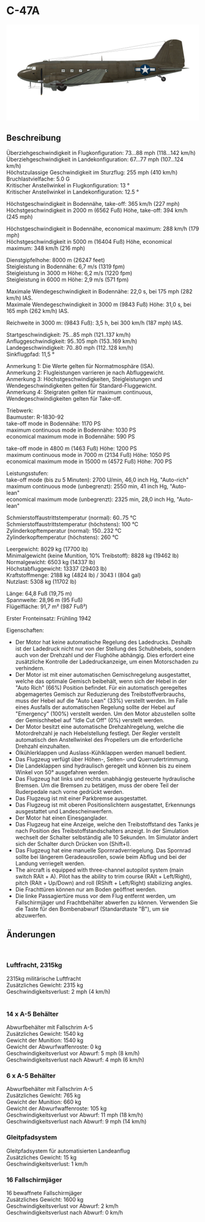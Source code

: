 # C-47A  
  
![c47a](../images/c47a.png)  
  
## Beschreibung  
  
Überziehgeschwindigkeit in Flugkonfiguration: 73...88 mph (118...142 km/h)  
Überziehgeschwindigkeit in Landekonfiguration: 67...77 mph (107...124 km/h)  
Höchstzulassige Geschwindigkeit im Sturzflug: 255 mph (410 km/h)  
Bruchlastvielfache: 5.0 G  
Kritischer Anstellwinkel in Flugkonfiguration: 13 °  
Kritischer Anstellwinkel in Landekonfiguration: 12.5 °  
  
Höchstgeschwindigkeit in Bodennähe, take-off: 365 km/h (227 mph)  
Höchstgeschwindigkeit in 2000 m (6562 Fuß) Höhe, take-off: 394 km/h (245 mph)  
  
Höchstgeschwindigkeit in Bodennähe, economical maximum: 288 km/h (179 mph)  
Höchstgeschwindigkeit in 5000 m (16404 Fuß) Höhe, economical maximum: 348 km/h (216 mph)  
  
Dienstgipfelhohe: 8000 m (26247 feet)  
Steigleistung in Bodennähe: 6,7 m/s (1319 fpm)  
Steigleistung in 3000 m Höhe: 6,2 m/s (1220 fpm)  
Steigleistung in 6000 m Höhe: 2,9 m/s (571 fpm)  
  
Maximale Wendegeschwindigkeit in Bodennähe: 22,0 s, bei 175 mph (282 km/h) IAS.  
Maximale Wendegeschwindigkeit in 3000 m (9843 Fuß) Höhe: 31,0 s, bei 165 mph (262 km/h) IAS.  
  
Reichweite in 3000 m: (9843 Fuß): 3,5 h, bei 300 km/h (187 mph) IAS.  
  
Startgeschwindigkeit: 75...85 mph (121..137 km/h)  
Anfluggeschwindigkeit: 95..105 mph (153..169 km/h)  
Landegeschwindigkeit: 70..80 mph (112..128 km/h)  
Sinkflugpfad: 11,5 °  
  
Anmerkung 1: Die Werte gelten für Normatmosphäre (ISA).  
Anmerkung 2: Flugleistungen varrieren je nach Abfluggewicht.  
Anmerkung 3: Höchstgeschwindigkeiten, Steigleistungen und Wendegeschwindigkeiten gelten für Standard-Fluggewicht.  
Anmerkung 4: Steigraten gelten für maximum continuous, Wendegeschwindigkeiten gelten für Take-off.  
  
Triebwerk:  
Baumuster: R-1830-92  
take-off mode in Bodennähe: 1170 PS  
maximum continuous mode in Bodennähe: 1030 PS  
economical maximum mode in Bodennähe: 590 PS  
  
take-off mode in 4800 m (1463 Fuß) Höhe: 1200 PS  
maximum continuous mode in 7000 m (2134 Fuß) Höhe: 1050 PS  
economical maximum mode in 15000 m (4572 Fuß) Höhe: 700 PS  
  
Leistungsstufen:  
take-off mode (bis zu 5 Minuten): 2700 U/min, 46,0 inch Hg, "Auto-rich"  
maximum continuous mode (unbegrenzt): 2550 min, 41 inch Hg, "Auto-lean"  
economical maximum mode (unbegrenzt): 2325 min, 28,0 inch Hg, "Auto-lean"  
  
Schmierstoffaustrittstemperatur (normal): 60..75 °C  
Schmierstoffaustrittstemperatur (höchstens): 100 °C  
Zylinderkopftemperatur (normal): 150..232 °C  
Zylinderkopftemperatur (höchstens): 260 °C  
  
Leergewicht: 8029 kg (17700 lb)  
Minimalgewicht (keine Munition, 10% Treibstoff): 8828 kg (19462 lb)  
Normalgewicht: 6503 kg (14337 lb)  
Höchstabfluggewicht: 13337 (29403 lb)  
Kraftstoffmenge: 2188 kg (4824 lb) / 3043 l (804 gal)  
Nutzlast: 5308 kg (11702 lb)  
  
Länge: 64,8 Fuß (19,75 m)  
Spannweite: 28,96 m (95 Fuß)  
Flügelfläche: 91,7 m² (987 Fuß²)  
  
Erster Fronteinsatz: Frühling 1942  
  
Eigenschaften:  
- Der Motor hat keine automatische Regelung des Ladedrucks. Deshalb ist der Ladedruck nicht nur von der Stellung des Schubhebels, sondern auch von der Drehzahl und der Flughöhe abhängig. Dies erfordert eine zusätzliche Kontrolle der Ladedruckanzeige, um einen Motorschaden zu verhindern.  
- Der Motor ist mit einer automatischen Gemischregelung ausgestattet, welche das optimale Gemisch beibehält, wenn sich der Hebel in der "Auto Rich" (66%) Position befindet. Für ein automatisch geregeltes abgemagertes Gemisch zur Reduzierung des Treibstoffverbrauchs, muss der Hebel auf die "Auto Lean" (33%) verstellt werden. Im Falle eines Ausfalls der automatischen Regelung sollte der Hebel auf "Emergency" (100%) verstellt werden. Um den Motor abzustellen sollte der Gemischhebel auf "Idle Cut Off" (0%) verstellt werden.  
- Der Motor besitzt eine automatische Drehzahlregelung, welche die Motordrehzahl je nach Hebelstellung festlegt. Der Regler verstellt automatisch den Anstellwinkel des Propellers um die erforderliche Drehzahl einzuhalten.  
- Ölkühlerklappen und Auslass-Kühlklappen werden manuell bedient.  
- Das Flugzeug verfügt über Höhen-, Seiten- und Querrudertrimmung.  
- Die Landeklappen sind hydraulisch geregelt und können bis zu einem Winkel von 50° ausgefahren werden.  
- Das Flugzeug hat links und rechts unabhängig gesteuerte hydraulische Bremsen. Um die Bremsen zu betätigen, muss der obere Teil der Ruderpedale nach vorne gedrückt werden.  
- Das Flugzeug ist mit einer Parkbremse ausgestattet.  
- Das Flugzeug ist mit oberen Positionslichtern ausgestattet, Erkennungs ausgestattet und Landescheinwerfern.   
- Der Motor hat einen Einesganglader.  
- Das Flugzeug hat eine Anzeige, welche den Treibstoffstand des Tanks je nach Position des Treibstoffstandschalters anzeigt. In der Simulation wechselt der Schalter selbständig alle 10 Sekunden. Im Simulator ändert sich der Schalter durch Drücken von (Shift+I).  
- Das Flugzeug hat eine manuelle Spornradverriegelung. Das Spornrad sollte bei längerem Geradeausrollen, sowie beim Abflug und bei der Landung verriegelt werden.  
- The aircraft is equipped with three-channel autopilot system (main switch RAlt + A). Pilot has the ability to trim course (RAlt + Left/Right), pitch (RAlt + Up/Down) and roll (RShift + Left/Right) stabilizing angles.  
- Die Frachttüren können nur am Boden geöffnet werden.  
- Die linke Passagiertüre muss vor dem Flug entfernt werden, um Fallschirmjäger und Frachtbehälter abwerfen zu können. Verwenden Sie die Taste für den Bombenabwurf (Standardtaste "B"), um sie abzuwerfen.  
  
## Änderungen  
  ﻿
  
### Luftfracht, 2315kg  
  
2315kg militärische Luftfracht  
Zusätzliches Gewicht: 2315 kg  
Geschwindigkeitsverlust: 2 mph (4 km/h)  
  ﻿
  
### 14 x A-5 Behälter  
  
Abwurfbehälter mit Fallschrim A-5  
Zusätzliches Gewicht: 1540 kg  
Gewicht der Munition: 1540 kg  
Gewicht der Abwurfwaffenroste: 0 kg  
Geschwindigkeitsverlust vor Abwurf: 5 mph (8 km/h)  
Geschwindigkeitsverlust nach Abwurf: 4 mph (6 km/h)  ﻿
  
### 6 x A-5 Behälter  
  
Abwurfbehälter mit Fallschrim A-5  
Zusätzliches Gewicht: 765 kg  
Gewicht der Munition: 660 kg  
Gewicht der Abwurfwaffenroste: 105 kg  
Geschwindigkeitsverlust vor Abwurf: 11 mph (18 km/h)  
Geschwindigkeitsverlust nach Abwurf: 9 mph (14 km/h)  ﻿
  
### Gleitpfadsystem  
  
Gleitpfadsystem für automatisierten Landeanflug  
Zusätzliches Gewicht: 15 kg  
Geschwindigkeitsverlust: 1 km/h  ﻿
  
### 16 Fallschirmjäger  
  
16 bewaffnete Fallschirmjäger  
Zusätzliches Gewicht: 1600 kg  
Geschwindigkeitsverlust vor Abwurf: 2 km/h  
Geschwindigkeitsverlust nach Abwurf: 0 km/h  